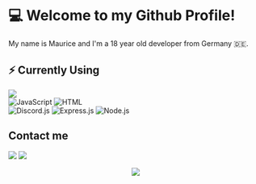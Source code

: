 <h1>💻 Welcome to my Github Profile!</h1>

My name is Maurice and I'm a 18 year old developer from Germany 🇩🇪.

<!-- Badges -->
<h2>⚡ Currently Using</h2>
<div id="editor">
    <img id="vscode" src="https://img.shields.io/badge/Visual%20Studio%20Code-0078d7.svg?style=for-the-badge&logo=visual-studio-code&logoColor=white">
</div>

<div id="languages">
    <img id="js" src="https://img.shields.io/badge/javascript-%23323330.svg?style=for-the-badge&logo=javascript&logoColor=%23F7DF1E" title="JavaScript">
    <!--<img id="c" src="https://img.shields.io/badge/c-%2300599C.svg?style=for-the-badge&logo=c&logoColor=white" title="C">-->
    <img id="html" src="https://img.shields.io/badge/html5-%23E34F26.svg?style=for-the-badge&logo=html5&logoColor=white" title="HTML">
</div>

<!--
<div id="tools">
</div>
-->

<div id="libraries">
    <img id="djs" src="https://img.shields.io/badge/Discord.js-%237289DA.svg?style=for-the-badge&logo=discord&logoColor=white" title="Discord.js">
    <img id="express" src="https://img.shields.io/badge/express.js-%23404d59.svg?style=for-the-badge&logo=express&logoColor=%2361DAFB" title="Express.js">
    <img id="node" src="https://img.shields.io/badge/node.js-6DA55F?style=for-the-badge&logo=node.js&logoColor=white" title="Node.js">
</div>

<!--<h2>📝 Currently Learning</h2>
<p style="margin-bottom: 0px !important;">
    <img id="mariadb" src="https://img.shields.io/badge/MariaDB-003545?style=for-the-badge&logo=mariadb&logoColor=white" title="MariaDB">
    <img id="nginx" src="https://img.shields.io/badge/nginx-%23009639.svg?style=for-the-badge&logo=nginx&logoColor=white" title="Nginx">
</p>-->

<h2>Contact me</h2>
<a href="https://discordapp.com/users/398509167351955456/"><img id="dc" src="https://img.shields.io/badge/Discord-%237289DA.svg?style=for-the-badge&logo=discord&logoColor=white"></a>
<a href="https://mail.google.com/mail/?view=cm&fs=1&to=schornmaurice@gmail.com&su=[Github]"><img id="mail" src="https://img.shields.io/badge/Gmail-D14836?style=for-the-badge&logo=gmail&logoColor=white"></a>


<!-- Stats -->
<p align="center" style="margin-bottom: 0px !important;">
    <img id="stats" src="https://github-readme-stats.vercel.app/api?username=pxlmo&show_icons=true&theme=github_dark">
</p>
